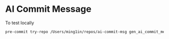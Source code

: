
# AI Commit Message

To test locally

```bash
pre-commit try-repo /Users/ming1in/repos/ai-commit-msg gen_ai_commit_message --verbose --all-files --hook-stage prepare-commit-msg --commit-msg-filename /Users/ming1in/repos/ai-commit-msg/.git/COMMIT_EDITMSG  
```

